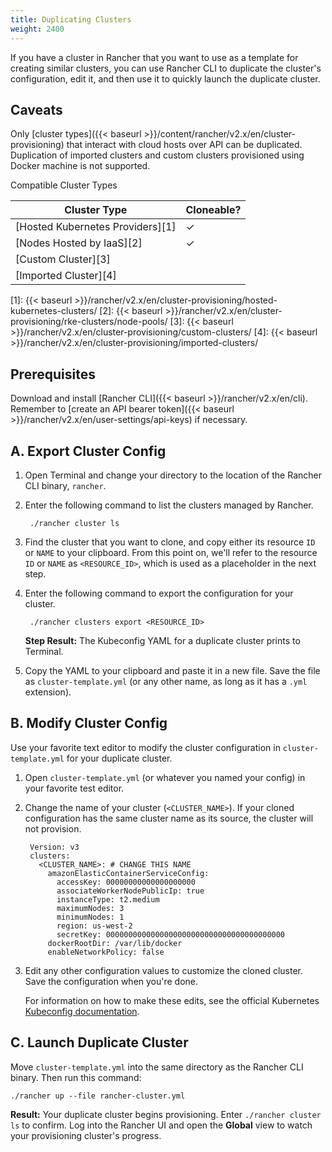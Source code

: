 ```yaml
---
title: Duplicating Clusters
weight: 2400
---
```


If you have a cluster in Rancher that you want to use as a template for creating similar clusters, you can use Rancher CLI to duplicate the cluster's configuration, edit it, and then use it to quickly launch the duplicate cluster.

## Caveats

Only [cluster types]({{< baseurl >}}/content/rancher/v2.x/en/cluster-provisioning) that interact with cloud hosts over API can be duplicated. Duplication of imported clusters and custom clusters provisioned using Docker machine is not supported.

<figcaption>Compatible Cluster Types</figcaption>

| Cluster Type                     | Cloneable?    |
| -------------------------------- | ------------- |
| [Hosted Kubernetes Providers][1] | ✓             |
| [Nodes Hosted by IaaS][2]        | ✓             |
| [Custom Cluster][3]              |               |
| [Imported Cluster][4]            |               |


[1]: {{< baseurl >}}/rancher/v2.x/en/cluster-provisioning/hosted-kubernetes-clusters/
[2]: {{< baseurl >}}/rancher/v2.x/en/cluster-provisioning/rke-clusters/node-pools/
[3]: {{< baseurl >}}/rancher/v2.x/en/cluster-provisioning/custom-clusters/
[4]: {{< baseurl >}}/rancher/v2.x/en/cluster-provisioning/imported-clusters/

## Prerequisites

Download and install [Rancher CLI]({{< baseurl >}}/rancher/v2.x/en/cli). Remember to [create an API bearer token]({{< baseurl >}}/rancher/v2.x/en/user-settings/api-keys) if necessary.


## A. Export Cluster Config

1. Open Terminal and change your directory to the location of the Rancher CLI binary, `rancher`.

1. Enter the following command to list the clusters managed by Rancher.


        ./rancher cluster ls


1. Find the cluster that you want to clone, and copy either its resource `ID` or `NAME` to your clipboard. From this point on, we'll refer to the resource `ID` or `NAME` as `<RESOURCE_ID>`, which is used as a placeholder in the next step.

1. Enter the following command to export the configuration for your cluster.


        ./rancher clusters export <RESOURCE_ID>


    **Step Result:** The Kubeconfig YAML for a duplicate cluster prints to Terminal.

1. Copy the YAML to your clipboard and paste it in a new file. Save the file as `cluster-template.yml` (or any other name, as long as it has a `.yml` extension).

## B. Modify Cluster Config

Use your favorite text editor to modify the cluster configuration in `cluster-template.yml` for your duplicate cluster.

1. Open `cluster-template.yml` (or whatever you named your config) in your favorite test editor.

1. Change the name of your cluster (`<CLUSTER_NAME>`). If your cloned configuration has the same cluster name as its source, the cluster will not provision.

        Version: v3
        clusters:
          <CLUSTER_NAME>: # CHANGE THIS NAME
            amazonElasticContainerServiceConfig:
              accessKey: 00000000000000000000
              associateWorkerNodePublicIp: true
              instanceType: t2.medium
              maximumNodes: 3
              minimumNodes: 1
              region: us-west-2
              secretKey: 0000000000000000000000000000000000000000
            dockerRootDir: /var/lib/docker
            enableNetworkPolicy: false

1. Edit any other configuration values to customize the cloned cluster. Save the configuration when you're done.

    For information on how to make these edits, see the official Kubernetes [Kubeconfig documentation](https://kubernetes.io/docs/tasks/access-application-cluster/configure-access-multiple-clusters/).

## C. Launch Duplicate Cluster

Move `cluster-template.yml` into the same directory as the Rancher CLI binary. Then run this command:

    ./rancher up --file rancher-cluster.yml

**Result:** Your duplicate cluster begins provisioning. Enter `./rancher cluster ls` to confirm. Log into the Rancher UI and open the **Global** view to watch your provisioning cluster's progress.